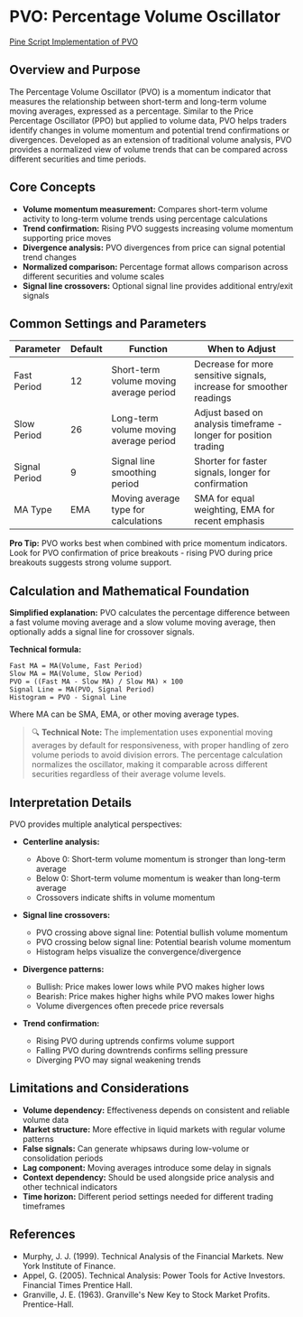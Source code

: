 # PVO: Percentage Volume Oscillator

[Pine Script Implementation of PVO](https://github.com/mihakralj/pinescript/blob/main/indicators/volume/pvo.pine)

## Overview and Purpose

The Percentage Volume Oscillator (PVO) is a momentum indicator that measures the relationship between short-term and long-term volume moving averages, expressed as a percentage. Similar to the Price Percentage Oscillator (PPO) but applied to volume data, PVO helps traders identify changes in volume momentum and potential trend confirmations or divergences. Developed as an extension of traditional volume analysis, PVO provides a normalized view of volume trends that can be compared across different securities and time periods.

## Core Concepts

* **Volume momentum measurement:** Compares short-term volume activity to long-term volume trends using percentage calculations
* **Trend confirmation:** Rising PVO suggests increasing volume momentum supporting price moves
* **Divergence analysis:** PVO divergences from price can signal potential trend changes
* **Normalized comparison:** Percentage format allows comparison across different securities and volume scales
* **Signal line crossovers:** Optional signal line provides additional entry/exit signals

## Common Settings and Parameters

| Parameter | Default | Function | When to Adjust |
|-----------|---------|----------|---------------|
| Fast Period | 12 | Short-term volume moving average period | Decrease for more sensitive signals, increase for smoother readings |
| Slow Period | 26 | Long-term volume moving average period | Adjust based on analysis timeframe - longer for position trading |
| Signal Period | 9 | Signal line smoothing period | Shorter for faster signals, longer for confirmation |
| MA Type | EMA | Moving average type for calculations | SMA for equal weighting, EMA for recent emphasis |

**Pro Tip:** PVO works best when combined with price momentum indicators. Look for PVO confirmation of price breakouts - rising PVO during price breakouts suggests strong volume support.

## Calculation and Mathematical Foundation

**Simplified explanation:**
PVO calculates the percentage difference between a fast volume moving average and a slow volume moving average, then optionally adds a signal line for crossover signals.

**Technical formula:**
```
Fast MA = MA(Volume, Fast Period)
Slow MA = MA(Volume, Slow Period)
PVO = ((Fast MA - Slow MA) / Slow MA) × 100
Signal Line = MA(PVO, Signal Period)
Histogram = PVO - Signal Line
```

Where MA can be SMA, EMA, or other moving average types.

> 🔍 **Technical Note:** The implementation uses exponential moving averages by default for responsiveness, with proper handling of zero volume periods to avoid division errors. The percentage calculation normalizes the oscillator, making it comparable across different securities regardless of their average volume levels.

## Interpretation Details

PVO provides multiple analytical perspectives:

* **Centerline analysis:**
  - Above 0: Short-term volume momentum is stronger than long-term average
  - Below 0: Short-term volume momentum is weaker than long-term average
  - Crossovers indicate shifts in volume momentum

* **Signal line crossovers:**
  - PVO crossing above signal line: Potential bullish volume momentum
  - PVO crossing below signal line: Potential bearish volume momentum
  - Histogram helps visualize the convergence/divergence

* **Divergence patterns:**
  - Bullish: Price makes lower lows while PVO makes higher lows
  - Bearish: Price makes higher highs while PVO makes lower highs
  - Volume divergences often precede price reversals

* **Trend confirmation:**
  - Rising PVO during uptrends confirms volume support
  - Falling PVO during downtrends confirms selling pressure
  - Diverging PVO may signal weakening trends

## Limitations and Considerations

* **Volume dependency:** Effectiveness depends on consistent and reliable volume data
* **Market structure:** More effective in liquid markets with regular volume patterns
* **False signals:** Can generate whipsaws during low-volume or consolidation periods
* **Lag component:** Moving averages introduce some delay in signals
* **Context dependency:** Should be used alongside price analysis and other technical indicators
* **Time horizon:** Different period settings needed for different trading timeframes

## References

* Murphy, J. J. (1999). Technical Analysis of the Financial Markets. New York Institute of Finance.
* Appel, G. (2005). Technical Analysis: Power Tools for Active Investors. Financial Times Prentice Hall.
* Granville, J. E. (1963). Granville's New Key to Stock Market Profits. Prentice-Hall.
